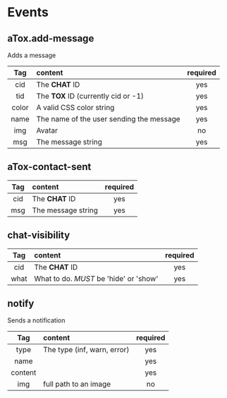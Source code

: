 # Events

## aTox.add-message

Adds a message

| Tag   | content                                  | required |
| :---: | :--------------------------------------- | :------: |
| cid   | The **CHAT** ID                          | yes      |
| tid   | The **TOX** ID (currently cid or -1)     | yes      |
| color | A valid CSS color string                 | yes      |
| name  | The name of the user sending the message | yes      |
| img   | Avatar                                   | no       |
| msg   | The message string                       | yes      |

## aTox-contact-sent

| Tag   | content                                  | required |
| :---: | :--------------------------------------- | :------: |
| cid   | The **CHAT** ID                          | yes      |
| msg   | The message string                       | yes      |

## chat-visibility

| Tag   | content                                  | required |
| :---: | :--------------------------------------- | :------: |
| cid   | The **CHAT** ID                          | yes      |
| what  | What to do. *MUST* be 'hide' or 'show'   | yes      |

## notify

Sends a notification

| Tag     | content                         | required |
| :-----: | :------------------------------ | :------: |
| type    | The type (inf, warn, error)     | yes      |
| name    |                                 | yes      |
| content |                                 | yes      |
| img     | full path to an image           | no       |

